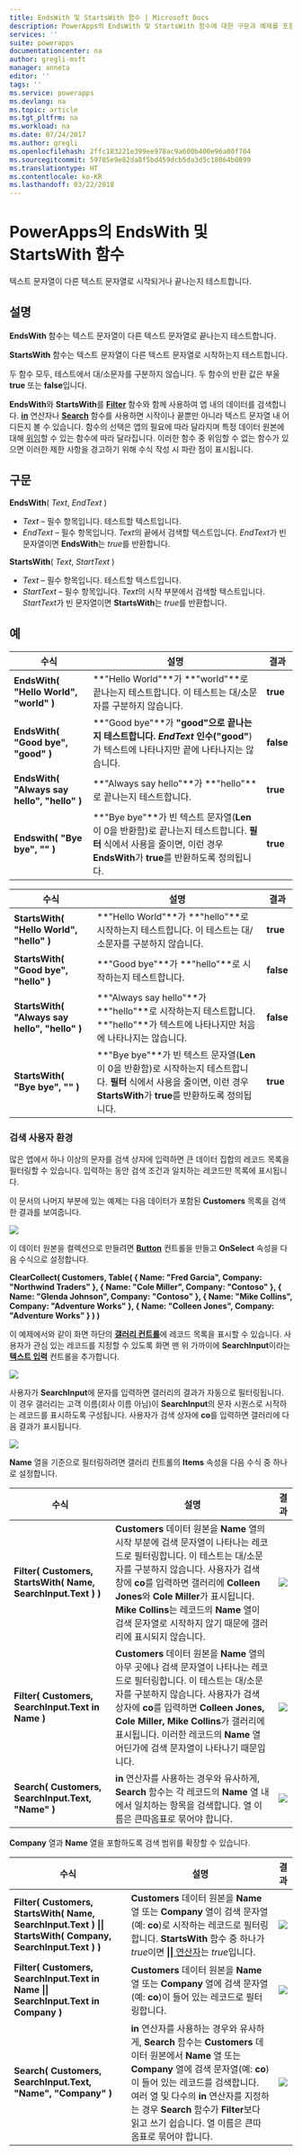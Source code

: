 ```yaml
---
title: EndsWith 및 StartsWith 함수 | Microsoft Docs
description: PowerApps의 EndsWith 및 StartsWith 함수에 대한 구문과 예제를 포함한 참조 정보
services: ''
suite: powerapps
documentationcenter: na
author: gregli-msft
manager: anneta
editor: ''
tags: ''
ms.service: powerapps
ms.devlang: na
ms.topic: article
ms.tgt_pltfrm: na
ms.workload: na
ms.date: 07/24/2017
ms.author: gregli
ms.openlocfilehash: 2ffc183221e399ee978ac9a600b400e96a00f704
ms.sourcegitcommit: 59785e9e82da8f5bd459dcb5da3d5c18064b0899
ms.translationtype: HT
ms.contentlocale: ko-KR
ms.lasthandoff: 03/22/2018
---
```

# <a name="endswith-and-startswith-functions-in-powerapps"></a>PowerApps의 EndsWith 및 StartsWith 함수
텍스트 문자열이 다른 텍스트 문자열로 시작되거나 끝나는지 테스트합니다.

## <a name="description"></a>설명
**EndsWith** 함수는 텍스트 문자열이 다른 텍스트 문자열로 끝나는지 테스트합니다.

**StartsWith** 함수는 텍스트 문자열이 다른 텍스트 문자열로 시작하는지 테스트합니다.    

두 함수 모두, 테스트에서 대/소문자를 구분하지 않습니다.  두 함수의 반환 값은 부울 **true** 또는 **false**입니다.  

**EndsWith**와 **StartsWith**를 **[Filter](function-filter-lookup.md)** 함수와 함께 사용하여 앱 내의 데이터를 검색합니다. **[in](operators.md#in-and-exactin-operators)** 연산자나 **[Search](function-filter-lookup.md)** 함수를 사용하면 시작이나 끝뿐만 아니라 텍스트 문자열 내 어디든지 볼 수 있습니다.  함수의 선택은 앱의 필요에 따라 달라지며 특정 데이터 원본에 대해 [위임](../delegation-overview.md)할 수 있는 함수에 따라 달라집니다.  이러한 함수 중 위임할 수 없는 함수가 있으면 이러한 제한 사항을 경고하기 위해 수식 작성 시 파란 점이 표시됩니다.

## <a name="syntax"></a>구문
**EndsWith**( *Text*, *EndText* )

* *Text* – 필수 항목입니다.  테스트할 텍스트입니다.
* *EndText* – 필수 항목입니다.  *Text*의 끝에서 검색할 텍스트입니다.  *EndText*가 빈 문자열이면 **EndsWith**는 *true*를 반환합니다.

**StartsWith**( *Text*, *StartText* )

* *Text* – 필수 항목입니다.  테스트할 텍스트입니다.
* *StartText* – 필수 항목입니다.  *Text*의 시작 부분에서 검색할 텍스트입니다.  *StartText*가 빈 문자열이면 **StartsWith**는 *true*를 반환합니다.

## <a name="examples"></a>예
| 수식 | 설명 | 결과 |
| --- | --- | --- |
| **EndsWith( "Hello World", "world" )** |**"Hello World"**가 **"world"**로 끝나는지 테스트합니다.  이 테스트는 대/소문자를 구분하지 않습니다. |**true** |
| **EndsWith( "Good bye", "good" )** |**"Good bye"**가 **"good"**으로 끝나는지 테스트합니다.  *EndText* 인수(**"good"**)가 텍스트에 나타나지만 끝에 나타나지는 않습니다. |**false** |
| **EndsWith( "Always say hello", "hello" )** |**"Always say hello"**가 **"hello"**로 끝나는지 테스트합니다. |**true** |
| **Endswith( "Bye bye", "" )** |**"Bye bye"**가 빈 텍스트 문자열(**Len**이 0을 반환함)로 끝나는지 테스트합니다.  **필터** 식에서 사용을 줄이면, 이런 경우 **EndsWith**가 **true**를 반환하도록 정의됩니다. |**true** |

| 수식 | 설명 | 결과 |
| --- | --- | --- |
| **StartsWith( "Hello World", "hello" )** |**"Hello World"**가 **"hello"**로 시작하는지 테스트합니다.  이 테스트는 대/소문자를 구분하지 않습니다. |**true** |
| **StartsWith( "Good bye", "hello" )** |**"Good bye"**가 **"hello"**로 시작하는지 테스트합니다. |**false** |
| **StartsWith( "Always say hello", "hello" )** |**"Always say hello"**가 **"hello"**로 시작하는지 테스트합니다.  **"hello"**가 텍스트에 나타나지만 처음에 나타나지는 않습니다. |**false** |
| **StartsWith( "Bye bye", "" )** |**"Bye bye"**가 빈 텍스트 문자열(**Len**이 0을 반환함)로 시작하는지 테스트합니다.  **필터** 식에서 사용을 줄이면, 이런 경우 **StartsWith**가 **true**를 반환하도록 정의됩니다. |**true** |

### <a name="search-user-experience"></a>검색 사용자 환경
많은 앱에서 하나 이상의 문자를 검색 상자에 입력하면 큰 데이터 집합의 레코드 목록을 필터링할 수 있습니다. 입력하는 동안 검색 조건과 일치하는 레코드만 목록에 표시됩니다.

이 문서의 나머지 부분에 있는 예제는 다음 데이터가 포함된 **Customers** 목록을 검색한 결과를 보여줍니다.

![](media/function-startswith/customers.png)

이 데이터 원본을 컬렉션으로 만들려면 **[Button](../controls/control-button.md)** 컨트롤을 만들고 **OnSelect** 속성을 다음 수식으로 설정합니다.

**ClearCollect( Customers, Table( { Name: "Fred Garcia", Company: "Northwind Traders" }, { Name: "Cole Miller", Company: "Contoso" }, { Name: "Glenda Johnson", Company: "Contoso" }, { Name: "Mike Collins", Company: "Adventure Works" }, { Name: "Colleen Jones", Company: "Adventure Works" } ) )**

이 예제에서와 같이 화면 하단의 [**갤러리 컨트롤**](../controls/control-gallery.md)에 레코드 목록을 표시할 수 있습니다. 사용자가 관심 있는 레코드를 지정할 수 있도록 화면 맨 위 가까이에 **SearchInput**이라는 [**텍스트 입력**](../controls/control-text-input.md) 컨트롤을 추가합니다.

![](media/function-startswith/customers-ux-unfiltered.png)

사용자가 **SearchInput**에 문자를 입력하면 갤러리의 결과가 자동으로 필터링됩니다. 이 경우 갤러리는 고객 이름(회사 이름 아님)이 **SearchInput**의 문자 시퀀스로 시작하는 레코드를 표시하도록 구성됩니다. 사용자가 검색 상자에 **co**를 입력하면 갤러리에 다음 결과가 표시됩니다.

![](media/function-startswith/customers-ux-startswith-co.png)

**Name** 열을 기준으로 필터링하려면 갤러리 컨트롤의 **Items** 속성을 다음 수식 중 하나로 설정합니다.

| 수식 | 설명 | 결과 |
| --- | --- | --- |
| **Filter( Customers, StartsWith( Name, SearchInput.Text ) )** |**Customers** 데이터 원본을 **Name** 열의 시작 부분에 검색 문자열이 나타나는 레코드로 필터링합니다. 이 테스트는 대/소문자를 구분하지 않습니다. 사용자가 검색 창에 **co**를 입력하면 갤러리에 **Colleen Jones**와 **Cole Miller**가 표시됩니다. **Mike Collins**는 레코드의 **Name** 열이 검색 문자열로 시작하지 않기 때문에 갤러리에 표시되지 않습니다. |<style> img { max-width: none } </style> ![](media/function-startswith/customers-name-co-startswith.png) |
| **Filter( Customers, SearchInput.Text in Name )** |**Customers** 데이터 원본을 **Name** 열의 아무 곳에나 검색 문자열이 나타나는 레코드로 필터링합니다. 이 테스트는 대/소문자를 구분하지 않습니다. 사용자가 검색 상자에 **co**를 입력하면 **Colleen Jones,** **Cole Miller,** **Mike Collins**가 갤러리에 표시됩니다. 이러한 레코드의 **Name** 열 어딘가에 검색 문자열이 나타나기 때문입니다. |<style> img { max-width: none } </style> ![](media/function-startswith/customers-name-co-contains.png) |
| **Search( Customers, SearchInput.Text, "Name" )** |**in** 연산자를 사용하는 경우와 유사하게, **Search** 함수는 각 레코드의 **Name** 열 내에서 일치하는 항목을 검색합니다. 열 이름은 큰따옴표로 묶어야 합니다. |<style> img { max-width: none } </style> ![](media/function-startswith/customers-name-co-contains.png) |

**Company** 열과 **Name** 열을 포함하도록 검색 범위를 확장할 수 있습니다.

| 수식 | 설명 | 결과 |
| --- | --- | --- |
| **Filter( Customers, StartsWith( Name, SearchInput.Text ) &#124;&#124; StartsWith( Company, SearchInput.Text ) )** |**Customers** 데이터 원본을 **Name** 열 또는 **Company** 열이 검색 문자열(예: **co**)로 시작하는 레코드로 필터링합니다.  **StartsWith** 함수 중 하나가 *true*이면 [**&#124;&#124;** 연산자](operators.md)는 *true*입니다. |<style> img { max-width: none } </style> ![](media/function-startswith/customers-all-co-startswith.png) |
| **Filter( Customers, SearchInput.Text in Name &#124;&#124; SearchInput.Text in Company )** |**Customers** 데이터 원본을 **Name** 열 또는 **Company** 열에 검색 문자열(예: **co**)이 들어 있는 레코드로 필터링합니다. |<style> img { max-width: none } </style> ![](media/function-startswith/customers-all-co-contains.png) |
| **Search( Customers, SearchInput.Text, "Name", "Company" )** |**in** 연산자를 사용하는 경우와 유사하게, **Search** 함수는 **Customers** 데이터 원본에서 **Name** 열 또는 **Company** 열에 검색 문자열(예: **co**)이 들어 있는 레코드를 검색합니다. 여러 열 및 다수의 **in** 연산자를 지정하는 경우 **Search** 함수가 **Filter**보다 읽고 쓰기 쉽습니다. 열 이름은 큰따옴표로 묶어야 합니다. |<style> img { max-width: none } </style> ![](media/function-startswith/customers-all-co-contains.png) |

